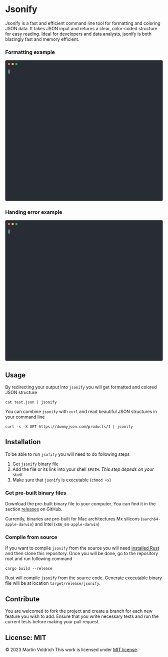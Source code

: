 # Jsonify

Jsonify is a fast and efficient command line tool for formatting and coloring JSON data. It takes JSON input and returns a clear, color-coded structure for easy reading. Ideal for developers and data analysts, jsonify is both blazingly fast and memory efficient.

### Formatting example
<p align="center">
  <img width="600" src="https://raw.githubusercontent.com/rbas/jsonify/main/assets/jsonify.svg">
</p>

### Handing error example
<p align="center">
  <img width="600" src="https://raw.githubusercontent.com/rbas/jsonify/main/assets/jsonify_error_handling.svg">
</p>


## Usage

By redirecting your output into `jsonify` you will get formatted and colored JSON structure

```
cat test.json | jsonify
```

You can combine `jsonify` with `curl` and read beautiful JSON structures in your command line

```
curl -s -X GET https://dummyjson.com/products/1 | jsonify
```

## Installation

To be able to run `jsofify` you will need to do following steps

1) Get `jsonify` binary file
2) Add the file or its link into your shell `$PATH`. _This step depeds on your shell_
3) Make sure that `jsonify` is executable (`chmod +x`)


### Get pre-built binary files

Download the pre-built binary file to your computer. You can find it in the section [releases](https://github.com/rbas/jsonify/releases) on GitHub.

Currently, binaries are pre-built for Mac architectures Mx silicons (`aarch64-apple-darwin`) and Intel (`x86_64-apple-darwin`)


### Complie from source
If you want to compile `jsonify` from the source you will need [installed Rust](https://www.rust-lang.org/tools/install) and then clone this repository.
Once you will be done, go to the repository root and run following command 

```
cargo build --release
```
Rust will compile `jsonify` from the source code. Generate executable binary file will be at location `target/release/jsonify`.


## Contribute
You are welcomed to fork the project and create a branch for each new feature you wish to add. Ensure that you write necessary tests and run the current tests before making your pull request.

## License: MIT
© 2023 Martin Voldrich
This work is licensed under [MIT license](https://github.com/rbas/jsonify/blob/main/LICENSE).
